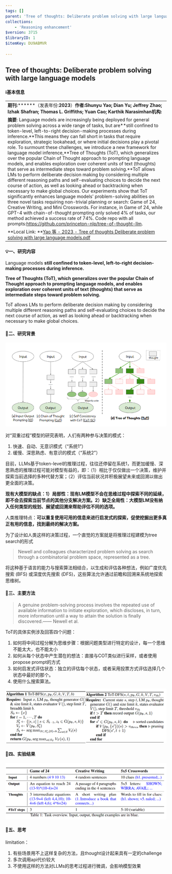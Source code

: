 ```yaml
---
tags: []
parent: 'Tree of thoughts: Deliberate problem solving with large language models'
collections:
    - 'Reasoning enhancement'
$version: 3715
$libraryID: 1
$itemKey: DU9ABMVR

---
```

## Tree of thoughts: Deliberate problem solving with large language models

#### ℹ️基本信息

|                                                                                                                                                                                                                                                                                                                                                                                                                                                                                                                                                                                                                                                                                                                                                                                                                                                                                                                                                                                                                                                                                                                                                                                                                                                                                                                                                                                                                     |
| ------------------------------------------------------------------------------------------------------------------------------------------------------------------------------------------------------------------------------------------------------------------------------------------------------------------------------------------------------------------------------------------------------------------------------------------------------------------------------------------------------------------------------------------------------------------------------------------------------------------------------------------------------------------------------------------------------------------------------------------------------------------------------------------------------------------------------------------------------------------------------------------------------------------------------------------------------------------------------------------------------------------------------------------------------------------------------------------------------------------------------------------------------------------------------------------------------------------------------------------------------------------------------------------------------------------------------------------------------------------------------------------------------------------- |
| **期刊:**\*\*\*\*\*\*（发表年份:**2023**）**作者:Shunyu Yao; Dian Yu; Jeffrey Zhao; Izhak Shafran; Thomas L. Griffiths; Yuan Cao; Karthik Narasimhan机构:**                                                                                                                                                                                                                                                                                                                                                                                                                                                                                                                                                                                                                                                                                                                                                                                                                                                                                                                                                                                                                                                                                                                                                                                                                                                                     |
| **摘要**: Language models are increasingly being deployed for general problem solving across a wide range of tasks, but are\*\*still confined to token-level, left-to-right decision-making processes during inference.\*\*This means they can fall short in tasks that require exploration, strategic lookahead, or where initial decisions play a pivotal role. To surmount these challenges, we introduce a new framework for language model inference,\*\*Tree of Thoughts (ToT), which generalizes over the popular Chain of Thought approach to prompting language models, and enables exploration over coherent units of text (thoughts) that serve as intermediate steps toward problem solving.\*\*ToT allows LMs to perform deliberate decision making by considering multiple different reasoning paths and self-evaluating choices to decide the next course of action, as well as looking ahead or backtracking when necessary to make global choices. Our experiments show that ToT significantly enhances language models' problem-solving abilities on three novel tasks requiring non-trivial planning or search: Game of 24, Creative Writing, and Mini Crosswords. For instance, in Game of 24, while GPT-4 with chain-of-thought prompting only solved 4% of tasks, our method achieved a success rate of 74%. Code repo with all prompts:<https://github.com/princeton-nlp/tree-of-thought-llm>. |
| \*\*Local Link: \*\*[Yao 等 - 2023 - Tree of thoughts Deliberate problem solving with large language models.pdf](zotero://open-pdf/0_8IZWNMDL)                                                                                                                                                                                                                                                                                                                                                                                                                                                                                                                                                                                                                                                                                                                                                                                                                                                                                                                                                                                                                                                                                                                                                                                                                                                                       |

#### 💡一、研究内容

Language models **still confined to token-level, left-to-right decision-making processes during inference.**

**Tree of Thoughts (ToT), which generalizes over the popular Chain of Thought approach to prompting language models, and enables exploration over coherent units of text (thoughts) that serve as intermediate steps toward problem solving.**

ToT allows LMs to perform deliberate decision making by considering multiple different reasoning paths and self-evaluating choices to decide the next course of action, as well as looking ahead or backtracking when necessary to make global choices.

#### 📜二、研究背景

![\<img alt="image-20241012174037032" data-attachment-key="CIDUF5X2" width="915" height="474" src="attachments/CIDUF5X2.png" ztype="zimage">](attachments/CIDUF5X2.png)

对“双重过程”模型的研究表明，人们有两种参与决策的模式：

1.  快速、自动、无意识模式（“系统1”）
2.  缓慢、深思熟虑、有意识的模式（“系统2”）

目前，LLMs基于token-level的推理过程，往往还停留在系统1，而更加缓慢、深思熟虑的推理过程可能对模型有益的，即：（1）相比于仅仅做出一个决策，维护并探索当前选择的多种代替方案；（2）评估当前状况并积极展望未来或回溯以做出更全面的决策。

**现有大模型的缺点：1）局部性：现有LM模型不会在思维过程中探索不同的延续，即不会去探索当前节点的其他分支解决方案。2）缺乏全局性：大模型LM没有纳入任何类型的规划、展望或回溯来帮助评估不同的选项。**

人类推理特点：**可以重复使用可用的信息来进行启发式的探索，促使挖掘出更多真正有用的信息，找到最终的解决方案。**

为了设计如人类这样的决策过程，一个直觉的方案就是将推理过程建模为tree search的形式

> Newell and colleagues characterized problem solving as search through a combinatorial problem space, represented as a tree.

将这种基于语言的能力与搜索算法相结合，以生成和评估各种想法，例如广度优先搜索 (BFS) 或深度优先搜索 (DFS)，这些算法允许通过前瞻和回溯来系统地探索思维树。

#### 🔬三、主要方法

> A genuine problem-solving process involves the repeated use of available information to initiate exploration, which discloses, in turn, more information until a way to attain the solution is finally discovered.—— Newell et al.

ToT的具体实例涉及回答四个问题：

1.  如何将中间过程分解为思维步骤：根据问题类型进行特定的设计，每一个思维不能太大，也不能太小
2.  如何从每个状态中产生潜在的想法：直接与COT类似进行采样，或者使用propose prompt的方式
3.  如何启发式评估状态：独立的评估每个状态，或者采用投票方式评估选择几个状态中最好的那个。
4.  使用什么搜索算法。

![\<img alt="image-20241012180801289" data-attachment-key="MLB352HV" width="1084" height="366" src="attachments/MLB352HV.png" ztype="zimage">](attachments/MLB352HV.png)

#### 🚩四、实验结果

![\<img alt="image-20241012182239718" data-attachment-key="WILGDEQA" width="1086" height="377" src="attachments/WILGDEQA.png" ztype="zimage">](attachments/WILGDEQA.png)

#### 🔬五、思考

limitation：

1.  有些场景用不上这样复杂的方法，且thought设计起来具有一定的challenge
2.  多次调用api代价较大
3.  不使用这样的方法对LLMs的思考过程进行微调，会影响模型效果
